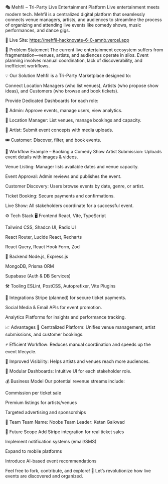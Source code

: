 
🎭 Mehfil – Tri-Party Live Entertainment Platform
Live entertainment meets modern tech. Mehfil is a centralized digital platform that seamlessly connects venue managers, artists, and audiences to streamline the process of organizing and attending live events like comedy shows, music performances, and dance gigs.

🔗 Live Site: https://mehfil-hacknovate-6-0-amnb.vercel.app

🚀 Problem Statement
The current live entertainment ecosystem suffers from fragmentation—venues, artists, and audiences operate in silos. Event planning involves manual coordination, lack of discoverability, and inefficient workflows.

💡 Our Solution
Mehfil is a Tri-Party Marketplace designed to:

Connect Location Managers (who list venues), Artists (who propose show ideas), and Customers (who browse and book tickets).

Provide Dedicated Dashboards for each role:

🎯 Admin: Approve events, manage users, view analytics.

🏢 Location Manager: List venues, manage bookings and capacity.

🎤 Artist: Submit event concepts with media uploads.

🎟 Customer: Discover, filter, and book events.

🔄 Workflow Example – Booking a Comedy Show
Artist Submission: Uploads event details with images & videos.

Venue Listing: Manager lists available dates and venue capacity.

Event Approval: Admin reviews and publishes the event.

Customer Discovery: Users browse events by date, genre, or artist.

Ticket Booking: Secure payments and confirmations.

Live Show: All stakeholders coordinate for a successful event.

⚙ Tech Stack
🖥 Frontend
React, Vite, TypeScript

Tailwind CSS, Shadcn UI, Radix UI

React Router, Lucide React, Recharts

React Query, React Hook Form, Zod

🧠 Backend
Node.js, Express.js

MongoDB, Prisma ORM

Supabase (Auth & DB Services)

🛠 Tooling
ESLint, PostCSS, Autoprefixer, Vite Plugins

🔗 Integrations
Stripe (planned) for secure ticket payments.

Social Media & Email APIs for event promotion.

Analytics Platforms for insights and performance tracking.

📈 Advantages
🔄 Centralized Platform: Unifies venue management, artist submissions, and customer bookings.

⚡ Efficient Workflow: Reduces manual coordination and speeds up the event lifecycle.

📢 Improved Visibility: Helps artists and venues reach more audiences.

🧩 Modular Dashboards: Intuitive UI for each stakeholder role.

💰 Business Model
Our potential revenue streams include:

Commission per ticket sale

Premium listings for artists/venues

Targeted advertising and sponsorships

🤝 Team
Team Name: Noobs
Team Leader: Ketan Gaikwad

📌 Future Scope
Add Stripe integration for real ticket sales

Implement notification systems (email/SMS)

Expand to mobile platforms

Introduce AI-based event recommendations

Feel free to fork, contribute, and explore! 🎉
Let’s revolutionize how live events are discovered and organized.
